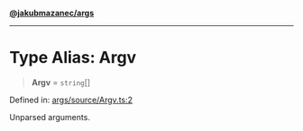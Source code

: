 [**@jakubmazanec/args**](../README.md)

---

# Type Alias: Argv

> **Argv** = `string`[]

Defined in:
[args/source/Argv.ts:2](https://github.com/jakubmazanec/tools/blob/d956cf350ae3e6bad1df754a19dfbabb088c1451/packages/args/source/Argv.ts#L2)

Unparsed arguments.
